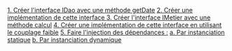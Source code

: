 [1. Créer l'interface IDao avec une méthode getDate]()
[2. Créer une implémentation de cette interface ]()
[3. Créer l'interface IMetier avec une méthode calcul]()
[4. Créer une implémentation de cette interface en utilisant le couplage faible]()
[5. Faire l'injection des dépendances :]()
  [a. Par instanciation statique]()
  [b. Par instanciation dynamique]()

